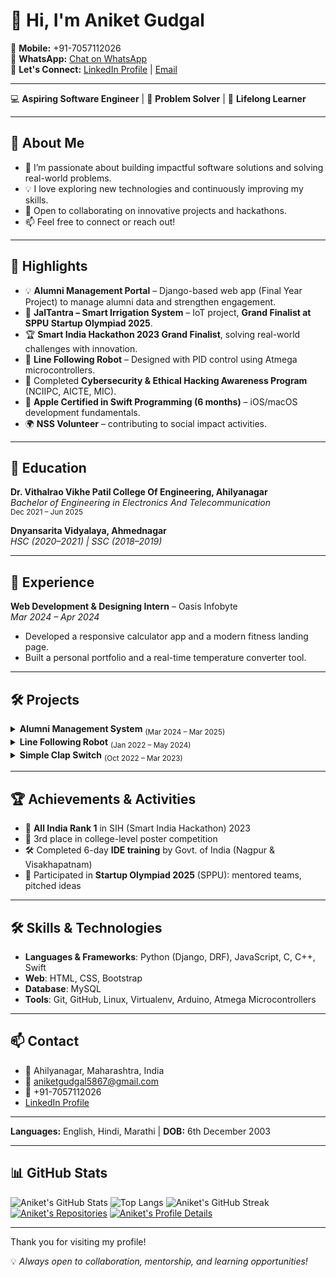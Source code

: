 # 👋 Hi, I'm Aniket Gudgal

📱 **Mobile:** +91-7057112026  
💬 **WhatsApp:** [Chat on WhatsApp](https://wa.me/917057112026)  
🤝 **Let's Connect:** [LinkedIn Profile](https://www.linkedin.com/in/aniket-gudgal-570086267/) | [Email](mailto:aniketgudgal5867@gmail.com)

---

💻 **Aspiring Software Engineer** | 🚀 **Problem Solver** | 🌱 **Lifelong Learner**

---

## 🚀 About Me

- 🔭 I’m passionate about building impactful software solutions and solving real-world problems.
- 💡 I love exploring new technologies and continuously improving my skills.
- 🤝 Open to collaborating on innovative projects and hackathons.
- 📫 Feel free to connect or reach out!

---

## 🚀 Highlights
- 💡 **Alumni Management Portal** – Django-based web app (Final Year Project) to manage alumni data and strengthen engagement.  
- 🌱 **JalTantra – Smart Irrigation System** – IoT project, **Grand Finalist at SPPU Startup Olympiad 2025**.  
- 🏆 **Smart India Hackathon 2023 Grand Finalist**, solving real-world challenges with innovation.  
- 🤖 **Line Following Robot** – Designed with PID control using Atmega microcontrollers.  
- 🔐 Completed **Cybersecurity & Ethical Hacking Awareness Program** (NCIIPC, AICTE, MIC).  
- 🍏 **Apple Certified in Swift Programming (6 months)** – iOS/macOS development fundamentals.  
- 🌍 **NSS Volunteer** – contributing to social impact activities.  

---


## 🏫 Education

**Dr. Vithalrao Vikhe Patil College Of Engineering, Ahilyanagar**  
_Bachelor of Engineering in Electronics And Telecommunication_  
<sub>Dec 2021 – Jun 2025</sub>

**Dnyansarita Vidyalaya, Ahmednagar**  
_HSC (2020–2021) | SSC (2018–2019)_

---

## 💼 Experience

**Web Development & Designing Intern** – Oasis Infobyte  
_Mar 2024 – Apr 2024_
- Developed a responsive calculator app and a modern fitness landing page.
- Built a personal portfolio and a real-time temperature converter tool.

---

## 🛠️ Projects

<details>
  <summary><b>Alumni Management System</b> <sub>(Mar 2024 – Mar 2025)</sub></summary>
  <ul>
    <li>Developed a Django-based web application to manage alumni records for the college and department.</li>
    <li>Facilitated communication, streamlined data management, and strengthened alumni engagement.</li>
    <li><b>Tech:</b> Django, Django REST Framework, Python, HTML, CSS, JavaScript, Bootstrap, MySQL</li>
    <li><b>GitHub:</b> <a href="https://github.com/Aniketgudgal/Alumni-Management-Portal">Alumni Management Portal</a></li>
  </ul>
</details>

<details>
  <summary><b>Line Following Robot</b> <sub>(Jan 2022 – May 2024)</sub></summary>
  <ul>
    <li>Developed an autonomous line-following robot using IR sensors and microcontroller programming.</li>
    <li>Implemented PID control for smooth and precise movement along the track.</li>
    <li><b>Tech:</b> IR Sensors, Motor Driver, DC Motors, Arduino, Atmega Microcontroller</li>
  </ul>
</details>

<details>
  <summary><b>Simple Clap Switch</b> <sub>(Oct 2022 – Mar 2023)</sub></summary>
  <ul>
    <li>Designed a sound-sensitive circuit to turn devices on/off via clap detection.</li>
    <li>Implemented a reliable amplifier and relay system for practical home automation use.</li>
    <li><b>Tech:</b> Microphone Module, Amplifier Circuit, Relay Module, Arduino</li>
  </ul>
</details>

---

## 🏆 Achievements & Activities

- 🥇 **All India Rank 1** in SIH (Smart India Hackathon) 2023
- 🥉 3rd place in college-level poster competition
- 🛠️ Completed 6-day **IDE training** by Govt. of India (Nagpur & Visakhapatnam)
- 🚀 Participated in **Startup Olympiad 2025** (SPPU): mentored teams, pitched ideas

---

## 🛠️ Skills & Technologies
- **Languages & Frameworks**: Python (Django, DRF), JavaScript, C, C++, Swift  
- **Web**: HTML, CSS, Bootstrap  
- **Database**: MySQL  
- **Tools**: Git, GitHub, Linux, Virtualenv, Arduino, Atmega Microcontrollers    

---

## 📫 Contact

- 📍 Ahilyanagar, Maharashtra, India
- 📧 [aniketgudgal5867@gmail.com](mailto:aniketgudgal5867@gmail.com)
- 📱 +91-7057112026
- [LinkedIn Profile](https://www.linkedin.com/in/aniket-gudgal-570086267/)

---

**Languages:** English, Hindi, Marathi | **DOB:** 6th December 2003

---

## 📊 GitHub Stats

![Aniket's GitHub Stats](https://github-readme-stats.vercel.app/api?username=AniketGudgal&show_icons=true&theme=radical)
![Top Langs](https://github-readme-stats.vercel.app/api/top-langs/?username=AniketGudgal&layout=compact&theme=radical)
![Aniket's GitHub Streak](https://github-readme-streak-stats.herokuapp.com/?user=AniketGudgal&theme=radical)
[![Aniket's Repositories](https://github-profile-summary-cards.vercel.app/api/cards/repos-per-language?username=AniketGudgal&theme=radical)](https://github.com/AniketGudgal?tab=repositories)
[![Aniket's Profile Details](https://github-profile-summary-cards.vercel.app/api/cards/profile-details?username=AniketGudgal&theme=radical)](https://github.com/AniketGudgal)

---

Thank you for visiting my profile!

💡 *Always open to collaboration, mentorship, and learning opportunities!*  